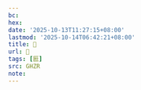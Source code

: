 ```yaml
---
bc:
hex:
date: '2025-10-13T11:27:15+08:00'
lastmod: '2025-10-14T06:42:21+08:00'
title: 󰖣
url: 󰖣
tags: [匨]
src: GHZR
note:
---
```

